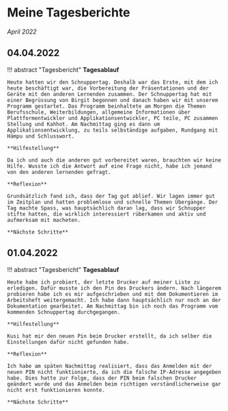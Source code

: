 # **Meine Tagesberichte**
*April 2022*

## **04.04.2022**

!!! abstract "Tagesbericht"
    **Tagesablauf**

    Heute hatten wir den Schnuppertag. Deshalb war das Erste, mit dem ich heute beschäftigt war, die Vorbereitung der Präsentationen und der Geräte mit den anderen Lernenden zusammen. Der Schnuppertag hat mit einer Begrüssung von Birgit begonnen und danach haben wir mit unserem Programm gestartet. Das Programm beinhaltete am Morgen die Themen Berufsschule, Weiterbildungen, allgemeine Informationen über Plattformentwickler und Applikationsentwickler, PC teile, PC zusammen Stellung und Kahhot. Am Nachmittag ging es dann um Applikationsentwicklung, zu teils selbständige aufgaben, Rundgang mit Hämpu und Schlusswort.

    **Hilfestellung**

    Da ich und auch die anderen gut vorbereitet waren, brauchten wir keine Hilfe. Wusste ich die Antwort auf eine Frage nicht, habe ich jemand von den anderen lernenden gefragt.

    **Reflexion**

    Grundsätzlich fand ich, dass der Tag gut ablief. Wir lagen immer gut im Zeitplan und hatten problemlose und schnelle Themen Übergänge. Der Tag machte Spass, was hauptsächlich daran lag, dass wir Schnupper stifte hatten, die wirklich interessiert rüberkamen und aktiv und aufmerksam mit macheten.

    **Nächste Schritte**

    
## **01.04.2022**

!!! abstract "Tagesbericht"
    **Tagesablauf**

    Heute habe ich probiert, der letzte Drucker auf meiner Liste zu erledigen. Dafür musste ich den Pin des Druckers ändern. Nach längerem probieren habe ich es mir aufgeschrieben und mit dem Dokumentieren im Arbeitsheft weitergemacht. Ich habe dann hauptsächlich nur noch an der Dokumentation gearbeitet. Am Nachmittag bin ich noch das Programm vom kommenden Schnuppertag durchgegangen.

    **Hilfestellung**

    Kusi hat mir den neuen Pin beim Drucker erstellt, da ich selber die Einstellungen dafür nicht gefunden habe.

    **Reflexion**

    Ich habe am späten Nachmittag realisiert, dass das Anmelden mit der neuen PIN nicht funktionierte, da ich die falsche IP-Adresse angegeben habe. Dies hatte zur Folge, dass der PIN beim falschen Drucker geändert wurde und das Anmelden beim richtigen verständlicherweise gar nicht erst funktionieren konnte.

    **Nächste Schritte**
